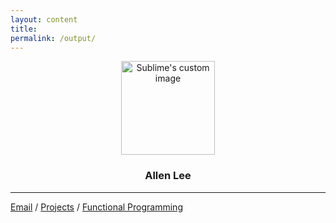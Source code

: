```yaml
---
layout: content
title: 
permalink: /output/
---
```


<p align="center">
  <img width="150" height="150" src="https://i.imgur.com/sM3U9s1.png" alt="Sublime's custom image"/>
</p>


<center><h3>Allen Lee</h3></center>




---

[Email](mailto:allenleein@gmail.com) / [Projects](https://allenleein.github.io/brains/projects/) / [Functional Programming](https://allenleein.github.io/brains/fp/)